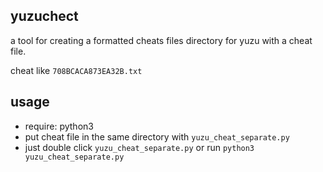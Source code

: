## yuzuchect

a tool for creating a formatted cheats files directory for yuzu with a cheat file. 

cheat like  `708BCACA873EA32B.txt`

## usage 
- require: python3
- put cheat file in the same directory with `yuzu_cheat_separate.py`
- just double click `yuzu_cheat_separate.py` or run `python3 yuzu_cheat_separate.py` 